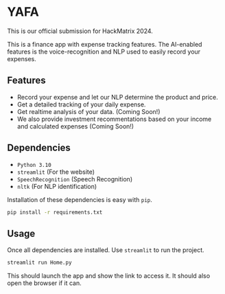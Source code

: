 # YAFA

This is our official submission for HackMatrix 2024.

This is a finance app with expense tracking features. 
The AI-enabled features is the voice-recognition and NLP used to easily record your expenses.

## Features

- Record your expense and let our NLP determine the product and price.
- Get a detailed tracking of your daily expense.
- Get realtime analysis of your data. (Coming Soon!)
- We also provide investment recommentations based on your income and calculated expenses (Coming Soon!)


## Dependencies

- `Python 3.10`
- `streamlit` (For the website)
- `SpeechRecognition` (Speech Recognition)
- `nltk` (For NLP identification)

Installation of these dependencies is easy with `pip`.

```sh
pip install -r requirements.txt
```

## Usage

Once all dependencies are installed. Use `streamlit` to run the project.

```sh
streamlit run Home.py
```

This should launch the app and show the link to access it. It should also open the browser if it can.


